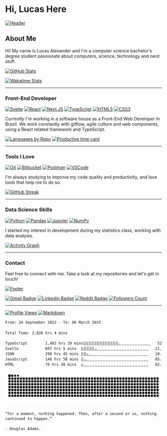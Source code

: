 # Hi, Lucas Here

[![Header](https://capsule-render.vercel.app/api?type=wave&section=header&color=222436&fontColor=FF757F&fontAlignY=50&height=250&text=GitHub%20Page&desc=Welcome%20to%20my&descAlignY=25&animation=fadeIn&link=https://github.com/kyechan99/capsule-render)](https://github.com/kyechan99/capsule-render)

## About Me

Hi! My name is Lucas Alexander and I'm a computer science bachelor's degree student passionate about computers, science, technology and nerd stuff.

[![GitHub Stats](https://github-readme-stats.vercel.app/api?username=lucasalexander13&line_height=24&show_icons=true&hide_border=true&include_all_commits=true&count_private=true&title_color=FF757F&icon_color=599DFF&text_color=F8F8F8&bg_color=222436&link=https://github.com/anuraghazra/github-readme-stats)](https://github.com/anuraghazra/github-readme-stats)

[![Wakatime Stats](https://github-readme-stats.vercel.app/api/wakatime?username=lucasalexander13&hide_border=true&title_color=FF757F&icon_color=599DFF&text_color=F8F8F8&hide=pug,java,mdx,groovy,git,assembly,vue.js,go,objective-j,svg,gdscript,ezhil,actionscript%203,image%20(svg),astro,sql,scss,xml,toml,ini,java%20properties,git%20config,text,tsconfig,other&bg_color=222436&link=https://github.com/anuraghazra/github-readme-stats)](https://github.com/anuraghazra/github-readme-stats)

---

### Front-End Developer

[![Svelte](https://img.shields.io/badge/svelte-FF757F.svg?style=for-the-badge&logo=svelte&logoColor=FF757F&labelColor=222436&link=https://svelte.dev/)](https://svelte.dev/)
[![React](https://img.shields.io/badge/react-599DFF.svg?style=for-the-badge&logo=react&logoColor=599DFF&labelColor=222436&link=https://reactjs.org)](https://reactjs.org)
[![Next.JS](https://img.shields.io/badge/next.JS-FF757F.svg?style=for-the-badge&logo=next.js&logoColor=FF757F&labelColor=222436&link=https://nextjs.org)](https://nextjs.org)
[![TypeScript](https://img.shields.io/badge/typescript-599DFF.svg?style=for-the-badge&logo=typescript&logoColor=599DFF&labelColor=222436&link=https://www.typescriptlang.org)](https://www.typescriptlang.org)
[![HTML5](https://img.shields.io/badge/html5-FF757F.svg?style=for-the-badge&logo=html5&logoColor=FF757F&labelColor=222436&link=https://developer.mozilla.org/en-US/docs/Web/HTML)](https://developer.mozilla.org/en-US/docs/Web/HTML)
[![CSS3](https://img.shields.io/badge/css3-599DFF.svg?style=for-the-badge&logo=css3&logoColor=599DFF&labelColor=222436&link=https://developer.mozilla.org/en-US/docs/Web/CSS)](https://developer.mozilla.org/en-US/docs/Web/CSS)

Currently I'm working in a software house as a Front-End Web Developer in Brazil. We work constantly with gitflow, agile culture and web components, using a React related framework and TypeScript.

[![Languages by Repo](http://github-profile-summary-cards.vercel.app/api/cards/repos-per-language?username=LucasAlexander13&theme=moonlight&link=https://github.com/vn7n24fzkq/github-profile-summary-cards)](https://github.com/vn7n24fzkq/github-profile-summary-cards)
[![Productive time card](http://github-profile-summary-cards.vercel.app/api/cards/productive-time?username=LucasAlexander13&theme=moonlight&link=https://github.com/vn7n24fzkq/github-profile-summary-cards)](https://github.com/vn7n24fzkq/github-profile-summary-cards)

---

### Tools I Love

[![Git](https://img.shields.io/badge/git-FF757F.svg?style=for-the-badge&logo=git&logoColor=FF757F&labelColor=222436&link=https://git-scm.com)](https://git-scm.com)
[![Bitbucket](https://img.shields.io/badge/bitbucket-599DFF.svg?style=for-the-badge&logo=bitbucket&logoColor=599DFF&labelColor=222436&link=https://bitbucket.org)](https://bitbucket.org)
[![Postman](https://img.shields.io/badge/Postman-FF757F?style=for-the-badge&logo=postman&logoColor=FF757F&labelColor=222436&link=https://www.postman.com)](https://www.postman.com)
[![VSCode](https://img.shields.io/badge/VS%20Code-599DFF.svg?style=for-the-badge&logo=visual-studio-code&logoColor=599DFF&labelColor=222436&link=https://code.visualstudio.com)](https://code.visualstudio.com)

I'm always studying to improve my code quality and productivity, and love tools that help me to do so.

[![GitHub Streak](https://streak-stats.demolab.com?user=lucasalexander13&border_radius=6&background=222436&border=222436&stroke=3A3E59&ring=FF98A4&fire=FF757F&currStreakNum=F8F8F8&sideNums=FF757F&currStreakLabel=FF757F&sideLabels=599DFF&dates=F8F8F8&link=https://github.com/DenverCoder1/github-readme-streak-stats)](https://github.com/DenverCoder1/github-readme-streak-stats)

---

### Data Science Skills

[![Python](https://img.shields.io/badge/Python-FF757F?style=for-the-badge&logo=python&logoColor=FF757F&labelColor=222436&link=https://www.python.org)](https://www.python.org)
[![Pandas](https://img.shields.io/badge/pandas-599DFF.svg?style=for-the-badge&logo=pandas&logoColor=599DFF&labelColor=222436&link=https://pandas.pydata.org)](https://pandas.pydata.org)
[![Jupyter](https://img.shields.io/badge/jupyter-FF757F.svg?style=for-the-badge&logo=jupyter&logoColor=FF757F&labelColor=222436&link=https://jupyter.org/)](https://jupyter.org/)
[![NumPy](https://img.shields.io/badge/numpy-599DFF.svg?style=for-the-badge&logo=numpy&logoColor=599DFF&labelColor=222436&link=https://numpy.org)](https://numpy.org)

I started my interest in development during my statistics class, working with data analysis.

[![Activity Graph](https://github-readme-activity-graph.vercel.app/graph?username=LucasAlexander13&bg_color=222436&color=F8F8F8&title_color=FF757F&line=FF757F&point=599DFF&area=true&area_color=599DFF&hide_border=true&radius=8&link=https://github.com/Ashutosh00710/github-readme-activity-graph)](https://github.com/Ashutosh00710/github-readme-activity-graph)

---

### Contact

Feel free to connect with me. Take a look at my repositories and let's get in touch!

[![Footer](https://capsule-render.vercel.app/api?type=wave&section=footer&color=222436&fontColor=FF757F&fontAlignY=50&height=200&text=What,%20still%20here?&desc=Thank%20You!%20Please%20consider%20following%20me&descAlignY=65&animation=fadeIn&link=https://github.com/kyechan99/capsule-render)](https://github.com/kyechan99/capsule-render)

[![Gmail Badge](https://img.shields.io/badge/Mail%20me-FF757F.svg?style=for-the-badge&logo=gmail&logoColor=FF757F&labelColor=222436&link=mailto:lucasalexander13@hotmail.com)](mailto:lucasalexander13@hotmail.com)
[![Linkedin Badge](https://img.shields.io/badge/LinkedIn-599DFF.svg?style=for-the-badge&logo=Linkedin&logoColor=599DFF&labelColor=222436&link=https://www.linkedin.com/in/lucasalexander13)](https://www.linkedin.com/in/lucasalexander13)
[![Reddit Badge](https://img.shields.io/badge/reddit-FF757F?style=for-the-badge&logo=reddit&logoColor=FF757F&labelColor=222436&link=https://www.reddit.com/user/LucasAlexander13)](https://www.reddit.com/user/LucasAlexander13)
[![Followers Count](https://custom-icon-badges.demolab.com/github/followers/lucasalexander13?color=599DFF&labelColor=222436&style=for-the-badge&logo=person-add&label=&logoColor=599DFF&link=https://github.com/lucasalexander13?tab=followers)](https://github.com/lucasalexander13?tab=followers)

---

[![Profile Views](https://komarev.com/ghpvc/?username=lucasalexander13&label=visitors&style=for-the-badge&color=FF757F&link=https://github.com/antonkomarev/github-profile-views-counter)](https://github.com/antonkomarev/github-profile-views-counter)
[![Markdown](https://img.shields.io/badge/Made%20with-Markdown-599DFF?style=for-the-badge&logo=Markdown&link=https://www.markdownguide.org)](https://www.markdownguide.org)

<!--START_SECTION:waka-->

```txt
From: 24 September 2022 - To: 06 March 2025

Total Time: 2,828 hrs 4 mins

TypeScript        1,483 hrs 39 mins⣿⣿⣿⣿⣿⣿⣿⣿⣿⣿⣿⣿⣿⣄⣀⣀⣀⣀⣀⣀⣀⣀⣀⣀⣀   52.46 %
Svelte            607 hrs 5 mins  ⣿⣿⣿⣿⣿⣤⣀⣀⣀⣀⣀⣀⣀⣀⣀⣀⣀⣀⣀⣀⣀⣀⣀⣀⣀   21.47 %
JSON              290 hrs 45 mins ⣿⣿⣦⣀⣀⣀⣀⣀⣀⣀⣀⣀⣀⣀⣀⣀⣀⣀⣀⣀⣀⣀⣀⣀⣀   10.28 %
JavaScript        146 hrs 58 mins ⣿⣤⣀⣀⣀⣀⣀⣀⣀⣀⣀⣀⣀⣀⣀⣀⣀⣀⣀⣀⣀⣀⣀⣀⣀   05.20 %
HTML              76 hrs 30 mins  ⣶⣀⣀⣀⣀⣀⣀⣀⣀⣀⣀⣀⣀⣀⣀⣀⣀⣀⣀⣀⣀⣀⣀⣀⣀   02.71 %
```

<!--END_SECTION:waka-->

[![Snake Animation](https://raw.githubusercontent.com/LucasAlexander13/LucasAlexander13/output/github-contribution-grid-snake-dark.svg)](https://github.com/Platane/snk)

```text
“For a moment, nothing happened. Then, after a second or so, nothing continued to happen.”

- Douglas Adams.
```

<!-- Resources

[![Profile Stats](http://github-profile-summary-cards-392tqnxp4-vn7n24fzkq.vercel.app/api/cards/stats?username=lucasalexander13&theme=moonlight&link=https://github.com/vn7n24fzkq/github-profile-summary-cards)](https://github.com/vn7n24fzkq/github-profile-summary-cards)

[![Github History](http://github-profile-summary-cards-392tqnxp4-vn7n24fzkq.vercel.app/api/cards/profile-details?username=lucasalexander13&theme=moonlight&link=https://github.com/vn7n24fzkq/github-profile-summary-cards)](https://github.com/vn7n24fzkq/github-profile-summary-cards)

[![Most Used Languages](https://github-readme-stats.vercel.app/api/top-langs/?username=lucasalexander13&langs_count=6&title_color=FF757F&icon_color=599DFF&text_color=F8F8F8&bg_color=222436&layout=compact&hide_border=true&link=https://github.com/anuraghazra/github-readme-stats)](https://github.com/anuraghazra/github-readme-stats)

[![Typing SVG](https://readme-typing-svg.demolab.com?size=16&height=30&font=Fira+Code&pause=1000&color=FF757F&lines=Quote+of+today:&link=https://github.com/DenverCoder1/readme-typing-svg)](https://github.com/DenverCoder1/readme-typing-svg)

[![Jokes](https://readme-jokes.vercel.app/api?bgColor=%23222436&hideBorder=true&qColor=%23FF757F&aColor=%23599DFF&textColor=%23FF757F&codeColor=%23599DFF&link=https://github.com/ABSphreak/readme-jokes)](https://github.com/ABSphreak/readme-jokes)

[![Styled Quotes](https://quotes-github-readme.vercel.app/api?&type=horizontal&theme=moonlight)](https://github.com/piyushsuthar/github-readme-quotes)

[![Quote for today](https://github-readme-quotes.herokuapp.com/quote?theme=dark&quoteCategory=motivational&link=https://github.com/shravan20/github-readme-quotes)](https://github.com/shravan20/github-readme-quotes)

-->
